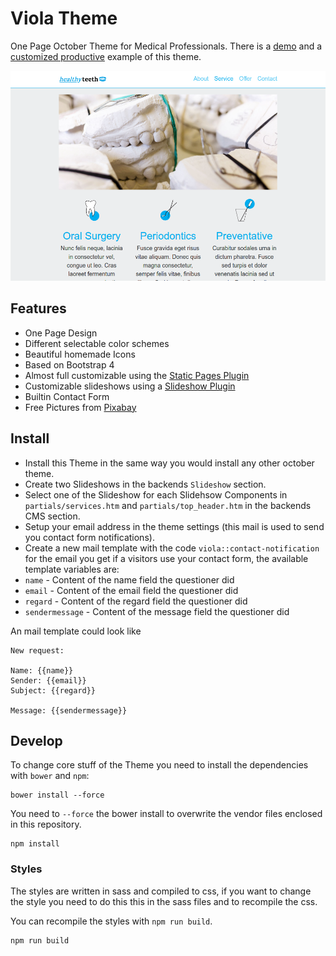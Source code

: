 # Viola Theme
One Page October Theme for Medical Professionals. There is a [demo](http://healthyteeth.jumplink.eu/) and a [customized productive](http://www.thp-garber.de) example of this theme.

![Theme Preview](assets/images/theme-preview.png)

## Features

* One Page Design
* Different selectable color schemes
* Beautiful homemade Icons
* Based on Bootstrap 4
* Almost full customizable using the [Static Pages Plugin](https://octobercms.com/plugin/rainlab-pages)
* Customizable slideshows using a [Slideshow Plugin](https://octobercms.com/plugin/flosch-slideshow)
* Builtin Contact Form
* Free Pictures from [Pixabay](https://pixabay.com/)

## Install

* Install this Theme in the same way you would install any other october theme.
* Create two Slideshows in the backends `Slideshow` section.
* Select one of the Slideshow for each Slidehsow Components in `partials/services.htm` and `partials/top_header.htm` in the backends CMS section.
* Setup your email address in the theme settings (this mail is used to send you contact form notifications).
* Create a new mail template with the code `viola::contact-notification` for the email you get if a visitors use your contact form, the available template variables are:
 * `name` - Content of the name field the questioner did
 * `email` - Content of the email field the questioner did
 * `regard` - Content of the regard field the questioner did
 * `sendermessage` - Content of the message field the questioner did

An mail template could look like

```
New request:

Name: {{name}}
Sender: {{email}}
Subject: {{regard}}

Message: {{sendermessage}}
```

## Develop

To change core stuff of the Theme you need to install the dependencies with `bower` and `npm`:

```
bower install --force
```
You need to ```--force```  the  bower install to overwrite the vendor files enclosed in this repository.


```
npm install
```

### Styles
The styles are written in sass and compiled to css, if you want to change the style you need to do this this in the sass files and to recompile the css.

You can recompile the styles with `npm run build`.

```
npm run build
```
